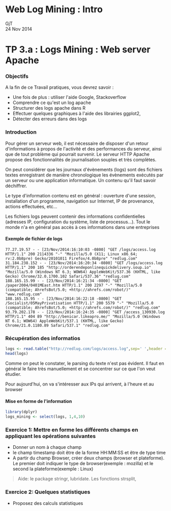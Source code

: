 # Web Log Mining : Intro
GjT  
24 Nov 2014  

TP 3.a : Logs Mining : Web server Apache
====

### Objectifs 

A la fin de ce Travail pratiques, vous devrez  savoir : 

* Une fois de plus : utiliser l'aide Google, Stackoverflow 
* Comprendre ce qu'est un log apache
* Structurer des logs apache dans R
* Effectuer quelques graphiques à l'aide des librairies ggplot2, 
* Détecter des erreurs dans des logs


### Introduction

Pour gérer un serveur web, il est nécessaire de disposer d'un retour d'informations à propos de l'activité et des performances du serveur, ainsi que de tout problème qui pourrait survenir. Le serveur HTTP Apache propose des fonctionnalités de journalisation souples et très complètes.

On peut considérer que les journaux d'évènements (logs) sont des fichiers textes enregistrant de manière chronologique les évènements exécutés par un serveur ou une application informatique. Un contenu qu'il faut savoir déchiffrer.

Le type d'information contenu est en général : ouverture d'une session, installation d'un programme, navigation sur Internet, IP de provenance, actions effectuées, etc...

Les fichiers logs peuvent contenir des informations confidentielles (adresses IP, configuration du système, liste de processus...). Tout le monde n'a en général pas accès à ces informations dans une entreprises


#### Exemple de fichier de logs

```
77.27.19.57 - - [23/Nov/2014:16:10:03 -0800] "GET /logs/access.log HTTP/1.1" 200 2114336 "-" "Mozilla/5.0 (X11; Linux x86_64; rv:2.0b8pre) Gecko/20101011 Firefox/4.0b8pre" "redlug.com"
31.184.238.152 - - [23/Nov/2014:16:20:34 -0800] "GET /logs/access.log HTTP/1.1" 200 185 "http://orderendeponlinequickdelivery.soup.io" "Mozilla/5.0 (Windows NT 6.3; WOW64) AppleWebKit/537.36 (KHTML, like Gecko) Chrome/32.0.1700.102 Safari/537.36" "redlug.com"
188.165.15.99 - - [23/Nov/2014:16:21:34 -0800] "GET /paper2004/0401MEast.htm HTTP/1.1" 200 2297 "-" "Mozilla/5.0 (compatible; AhrefsBot/5.0; +http://ahrefs.com/robot/)" "www.redlug.com"
188.165.15.95 - - [23/Nov/2014:16:22:18 -0800] "GET /Socialist/05MayPrivatisation HTTP/1.1" 200 5579 "-" "Mozilla/5.0 (compatible; AhrefsBot/5.0; +http://ahrefs.com/robot/)" "redlug.com"
93.79.202.178 - - [23/Nov/2014:16:24:35 -0800] "GET /access_130930.log HTTP/1.1" 404 89 "http://benicar.likeapro.me/" "Mozilla/5.0 (Windows NT 6.1; WOW64) AppleWebKit/537.1 (KHTML, like Gecko) Chrome/21.0.1180.89 Safari/537.1" "redlug.com"
```

### Récupération des informatios



```r
logs <- read.table("http://redlug.com/logs/access.log",sep=' ',header =F,stringsAsFactors = F)
head(logs)
```
Comme on peut le constater, le parsing du texte n'est pas évident. Il faut en général le faire très manuellement et se concentrer sur ce que l'on veut étudier.

Pour aujourd'hui, on va s'intéresser aux IPs qui arrivent, à l'heure et au browser

#### Mise en forme de l'information

```r
library(dplyr)
logs_mining <- select(logs, 1,4,10)
```

### Exercice 1: Mettre en forme les différents champs en appliquant les opérations suivantes

* Donner un nom à chaque champ
* le champ timestamp doit être de la forme HH:MM:SS et être de type time
* A partir du champ Browser, créer deux champs (browser et plateforme). Le premier doit indiquer le type de browser(exemple : mozilla) et le second la plateforme(exemple  : Linux)

> Aide:  le package stringr, lubridate. Les fonctions strsplit, 

### Exercice 2: Quelques statistiques

* Proposez des calculs statistiques


